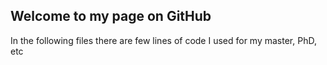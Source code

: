 ## Welcome to my page on GitHub

In the following files there are few lines of code I used for my master, PhD, etc 

